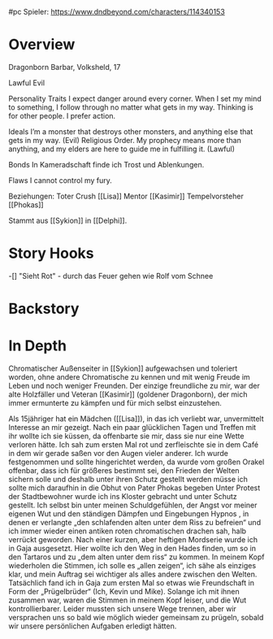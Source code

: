 #pc 
Spieler:
https://www.dndbeyond.com/characters/114340153
# Overview
Dragonborn Barbar, Volksheld, 17

Lawful Evil

Personality Traits
I expect danger around every corner. When I set my mind to something, I follow through no matter what gets in my way. Thinking is for other people. I prefer action.

Ideals
I’m a monster that destroys other monsters, and anything else that gets in my way. (Evil)
Religious Order. My prophecy means more than anything, and my elders are here to guide me in fulfilling it. (Lawful)

Bonds
In Kameradschaft finde ich Trost und Ablenkungen.

Flaws
I cannot control my fury.

Beziehungen:
Toter Crush [[Lisa]]
Mentor [[Kasimir]]
Tempelvorsteher [[Phokas]]

Stammt aus [[Sykion]] in [[Delphi]].

# Story Hooks
-[] "Sieht Rot" - durch das Feuer gehen wie Rolf vom Schnee

# Backstory

# In Depth
Chromatischer Außenseiter in [[Sykion]] aufgewachsen und toleriert worden, ohne andere Chromatische zu kennen und mit wenig Freude im Leben und noch weniger Freunden. Der einzige freundliche zu mir, war der alte Holzfäller und Veteran [[Kasimir]] (goldener Dragonborn), der mich immer ermunterte zu kämpfen und für mich selbst einzustehen. 

Als 15jähriger hat ein Mädchen ([[Lisa]]), in das ich verliebt war, unvermittelt Interesse an mir gezeigt. Nach ein paar glücklichen Tagen und Treffen mit ihr wollte ich sie küssen, da offenbarte sie mir, dass sie nur eine Wette verloren hätte. Ich sah zum ersten Mal rot und zerfleischte sie in dem Café in dem wir gerade saßen vor den Augen vieler anderer. Ich wurde festgenommen und sollte hingerichtet werden, da wurde vom großen Orakel offenbar, dass ich für größeres bestimmt sei, den Frieden der Welten sichern solle und deshalb unter ihren Schutz gestellt werden müsse ich sollte mich daraufhin in die Obhut von Pater Phokas begeben Unter Protest der Stadtbewohner wurde ich ins Kloster gebracht und unter Schutz gestellt. Ich selbst bin unter meinen Schuldgefühlen, der Angst vor meiner eigenen Wut und den ständigen Dämpfen und Eingebungen Hypnos , in denen er verlangte „den schlafenden alten unter dem Riss zu befreien“ und ich immer wieder einen antiken roten chromatischen drachen sah, halb verrückt geworden. Nach einer kurzen, aber heftigen Mordserie wurde ich in Gaja ausgesetzt. Hier wollte ich den Weg in den Hades finden, um so in den Tartaros und zu „dem alten unter dem riss“ zu kommen. In meinem Kopf wiederholen die Stimmen, ich solle es „allen zeigen“, ich sähe als einziges klar, und mein Auftrag sei wichtiger als alles andere zwischen den Welten. Tatsächlich fand ich in Gaja zum ersten Mal so etwas wie Freundschaft in Form der „Prügelbrüder“ (Ich, Kevin und Mike). Solange ich mit ihnen zusammen war, waren die Stimmen in meinem Kopf leiser, und die Wut kontrollierbarer. Leider mussten sich unsere Wege trennen, aber wir versprachen uns so bald wie möglich wieder gemeinsam zu prügeln, sobald wir unsere persönlichen Aufgaben erledigt hätten.